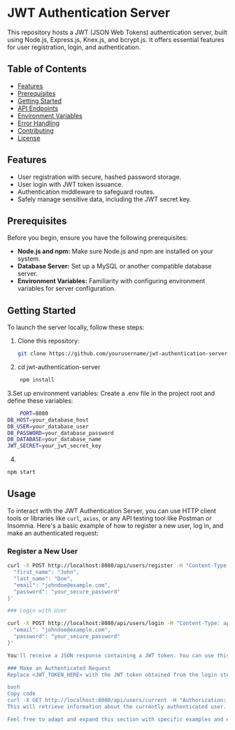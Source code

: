 # JWT Authentication Server

This repository hosts a JWT (JSON Web Tokens) authentication server, built using Node.js, Express.js, Knex.js, and bcrypt.js. It offers essential features for user registration, login, and authentication.

## Table of Contents

- [Features](#features)
- [Prerequisites](#prerequisites)
- [Getting Started](#getting-started)
- [API Endpoints](#api-endpoints)
- [Environment Variables](#environment-variables)
- [Error Handling](#error-handling)
- [Contributing](#contributing)
- [License](#license)

## Features

- User registration with secure, hashed password storage.
- User login with JWT token issuance.
- Authentication middleware to safeguard routes.
- Safely manage sensitive data, including the JWT secret key.

## Prerequisites

Before you begin, ensure you have the following prerequisites:

- **Node.js and npm:** Make sure Node.js and npm are installed on your system.
- **Database Server:** Set up a MySQL or another compatible database server.
- **Environment Variables:** Familiarity with configuring environment variables for server configuration.

## Getting Started

To launch the server locally, follow these steps:

1. Clone this repository:

   ```bash
   git clone https://github.com/yourusername/jwt-authentication-server.git
   ```

2. cd jwt-authentication-server

```bash
    npm install

```

3.Set up environment variables: Create a .env file in the project root and define these variables:

```bash
    PORT=8080
DB_HOST=your_database_host
DB_USER=your_database_user
DB_PASSWORD=your_database_password
DB_DATABASE=your_database_name
JWT_SECRET=your_jwt_secret_key
```

4.

```bash
npm start
```

## Usage

To interact with the JWT Authentication Server, you can use HTTP client tools or libraries like `curl`, `axios`, or any API testing tool like Postman or Insomnia. Here's a basic example of how to register a new user, log in, and make an authenticated request:

### Register a New User

```bash
curl -X POST http://localhost:8080/api/users/register -H "Content-Type: application/json" -d '{
  "first_name": "John",
  "last_name": "Doe",
  "email": "johndoe@example.com",
  "password": "your_secure_password"
}'

### Login with User

curl -X POST http://localhost:8080/api/users/login -H "Content-Type: application/json" -d '{
  "email": "johndoe@example.com",
  "password": "your_secure_password"
}'

You'll receive a JSON response containing a JWT token. You can use this token for authenticated requests.

### Make an Authenticated Request
Replace <JWT_TOKEN_HERE> with the JWT token obtained from the login step:

bash
Copy code
curl -X GET http://localhost:8080/api/users/current -H "Authorization: Bearer <JWT_TOKEN_HERE>"
This will retrieve information about the currently authenticated user.

Feel free to adapt and expand this section with specific examples and explanations relevant to your server's use cases.
```

